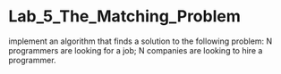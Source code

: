 # Lab_5_The_Matching_Problem
 implement an algorithm that finds a solution to the following problem:  N programmers are looking for a job; N companies are looking to hire a programmer. 
